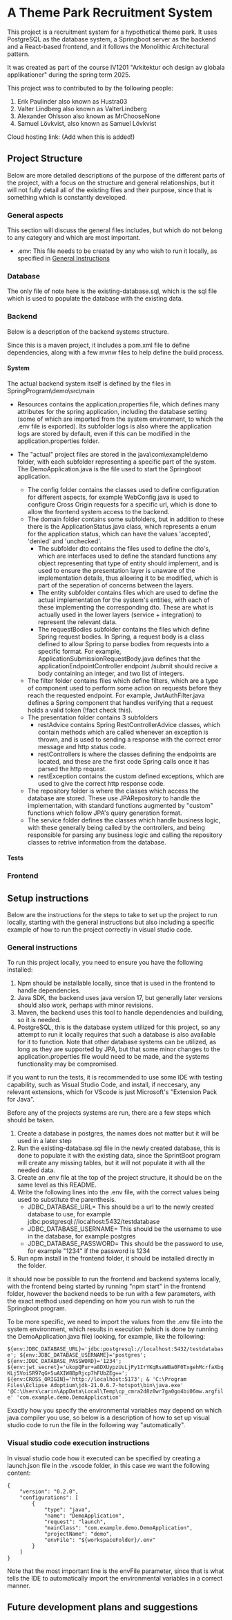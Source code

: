 # A Theme Park Recruitment System

This project is a recruitment system for a hypothetical theme park. It uses PostgreSQL as the database system, a Springboot server as the backend and a React-based frontend, and it follows the Monolithic Architectural pattern.  

It was created as part of the course IV1201 "Arkitektur och design av globala applikationer" during the spring term 2025.

This project was to contributed to by the following people:

1. Erik Paulinder also known as Hustra03
2. Valter Lindberg also known as ValterLindberg
3. Alexander Ohlsson also known as MrChooseNone
4. Samuel Lövkvist, also known as Samuel Lövkvist 

Cloud hosting link: (Add when this is added!)

## Project Structure

Below are more detailed descriptions of the purpose of the different parts of the project, with a focus on the structure and general relationships, but it will not fully detail all of the existing files and their purpose, since that is something which is constantly developed. 

### General aspects

This section will discuss the general files includes, but which do not belong to any category and which are most important. 

- .env: This file needs to be created by any who wish to run it locally, as specified in [General Instructions](#General-instructions)

### Database

The only file of note here is the existing-database.sql, which is the sql file which is used to populate the database with the existing data.

### Backend 

Below is a description of the backend systems structure.

Since this is a maven project, it includes a pom.xml file to define dependencies, along with a few mvnw files to help define the build process.

#### System

The actual backend system itself is defined by the files in SpringProgram\demo\src\main

- Resources contains the application.properties file, which defines many attributes for the spring application, including the database setting (some of which are imported from the system environment, to which the .env file is exported). Its subfolder logs is also where the application logs are stored by default, even if this can be modified in the application.properties folder. 

- The "actual" project files are stored in the java\com\example\demo folder, with each subfolder representing a specific part of the system. The DemoApplication.java is the file used to start the Springboot application. 
    - The config folder contains the classes used to define configuration for different aspects, for example WebConfig.java is used to configure Cross Origin requests for a specific url, which is done to allow the frontend system access to the backend.
    - The domain folder contains some subfolders, but in addition to these there is the ApplicationStatus.java class, which represents a enum for the application status, which can have the values 'accepted', 'denied' and 'unchecked'. 
        - The subfolder dto contains the files used to define the dto's, which are interfaces used to define the standard functions any object representing that type of entity should implement, and is used to ensure the presentation layer is unaware of the implementation details, thus allowing it to be modified, which is part of the seperation of concerns between the layers.
        - The entity subfolder contains files which are used to define the actual implementation for the system's entities, with each of these implementing the corresponding dto. These are what is actually used in the lower layers (service + integration) to represent the relevant data.
        - The requestBodies subfolder contains the files which define Spring request bodies. In Spring, a request body is a class defined to allow Spring to parse bodies from requests into a specific format. For example, ApplicationSubmissionRequestBody.java defines that the applicationEndpointController endpoint /submit should recive a body containing an integer, and two list of integers. 
    - The filter folder contains files which define filters, which are a type of component used to perform some action on requests before they reach the requested endpoint. For example, JwtAuthFilter.java defines a Spring component that handles verifying that a request holds a valid token (!fact check this).
    - The presentation folder contains 3 subfolders
        - restAdvice contains Spring RestControllerAdvice classes, which contain methods which are called whenever an exception is thrown, and is used to sending a response with the correct error message and http status code. 
        - restControllers is where the classes defining the endpoints are located, and these are the first code Spring calls once it has parsed the http request. 
        - restException contains the custom defined exceptions, which are used to give the correct http response code.
    - The repository folder is where the classes which access the database are stored. These use JPARepository to handle the implementation, with standard functions augmented by "custom" functions which follow JPA's query generation format.
    - The service folder defines the classes which handle business logic, with these generally being called by the controllers, and being responsible for parsing any business logic and calling the repository classes to retrive information from the database.

#### Tests

### Frontend

## Setup instructions

Below are the instructions for the steps to take to set up the project to run locally, starting with the general instructions but also including a specific example of how to run the project correctly in visual studio code.

### General instructions

To run this project locally, you need to ensure you have the following installed:

1. Npm should be installable locally, since that is used in the frontend to handle dependencies.
2. Java SDK, the backend uses java version 17, but generally later versions should also work, perhaps with minor revisions.
3. Maven, the backend uses this tool to handle dependencies and building, so it is needed. 
4. PostgreSQL, this is the database system utilized for this project, so any attempt to run it locally requires that such a database is also available for it to function. Note that other database systems can be utilized, as long as they are supported by JPA, but that some minor changes to the application.properties file would need to be made, and the systems functionality may be compromised. 

If you want to run the tests, it is recommended to use some IDE with testing capability, such as Visual Studio Code, and install, if neccesary, any relevant extensions, which for VScode is just Microsoft's "Extension Pack for Java". 

Before any of the projects systems are run, there are a few steps which should be taken. 

1. Create a database in postgres, the names does not matter but it will be used in a later step  
2. Run the existing-database.sql file in the newly created database, this is done to populate it with the existing data, since the SprintBoot program will create any missing tables, but it will not populate it with all the needed data. 
3. Create an .env file at the top of the project structure, it should be on the same level as this README.
4. Write the following lines into the .env file, with the correct values being used to substitute the parenthesis. 
    - JDBC_DATABASE_URL= This should be a url to the newly created database to use, for example jdbc:postgresql://localhost:5432/testdatabase
    - JDBC_DATABASE_USERNAME= This should be the username to use in the database, for example postgres
    - JDBC_DATABASE_PASSWORD= This should be the password to use, for example "1234" if the password is 1234
5. Run npm install in the frontend folder, it should be installed directly in the folder.

It should now be possible to run the frontend and backend systems locally, with the frontend being started by running "npm start" in the frontend folder, however the backend needs to be run with a few parameters, with the exact method used depending on how you run wish to run the Springboot program. 

To be more specific, we need to import the values from the .env file into the system environment, which results in execution (which is done by running the DemoApplication.java file) looking, for example, like the following: 

`${env:JDBC_DATABASE_URL}='jdbc:postgresql://localhost:5432/testdatabase'; ${env:JDBC_DATABASE_USERNAME}='postgres'; ${env:JDBC_DATABASE_PASSWORD}='1234'; ${env:jwt_secret}='ukopQPur+a8DXUypzUuLjPy1IrYKqRsaWBa0F0TxgehMcrfaXbgKLj5VoiSR97qG+5uAXIW8BpRjcp7hFUbZEg=='; ${env:CROSS_ORIGIN}='http://localhost:5173'; & 'C:\Program Files\Eclipse Adoptium\jdk-21.0.6.7-hotspot\bin\java.exe' '@C:\Users\carin\AppData\Local\Temp\cp_cmra2d8z0wr7ga0go4bi06mw.argfile' 'com.example.demo.DemoApplication'`

Exactly how you specify the environmental variables may depend on which java compiler you use, so below is a description of how to set up visual studio code to run the file in the following way "automatically". 

### Visual studio code execution instructions

In visual studio code how it executed can be specified by creating a launch.json file in the .vscode folder, in this case we want the following content:

```
{
    "version": "0.2.0",
    "configurations": [
        {
            "type": "java",
            "name": "DemoApplication",
            "request": "launch",
            "mainClass": "com.example.demo.DemoApplication",
            "projectName": "demo",
            "envFile": "${workspaceFolder}/.env"
        }
    ]
}
```

Note that the most important line is the envFile parameter, since that is what tells the IDE to automatically import the environmental variables in a correct manner.

## Future development plans and suggestions

